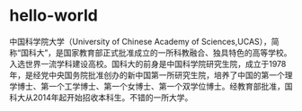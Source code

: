 # hello-world
中国科学院大学（University of Chinese Academy of Sciences,UCAS），简称“国科大”，是国家教育部正式批准成立的一所科教融合、独具特色的高等学校。入选世界一流学科建设高校。国科大的前身是中国科学院研究生院，成立于1978年，是经党中央国务院批准创办的新中国第一所研究生院，培养了中国的第一个理学博士、第一个工学博士、第一个女博士、第一个双学位博士。经教育部批准，国科大从2014年起开始招收本科生。不错的一所大学。
